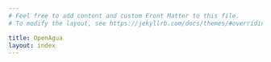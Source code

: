 ```yaml
---
# Feel free to add content and custom Front Matter to this file.
# To modify the layout, see https://jekyllrb.com/docs/themes/#overriding-theme-defaults

title: OpenAgua
layout: index
---
```

